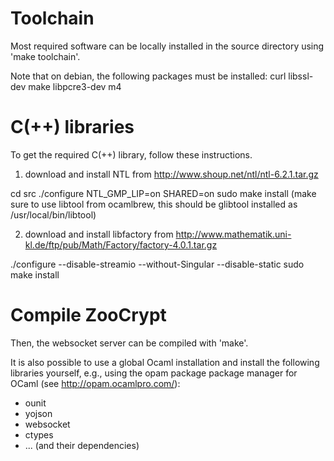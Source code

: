 # Toolchain

Most required software can be locally installed in
the source directory using 'make toolchain'.

Note that on debian, the following packages must
be installed:
  curl libssl-dev make libpcre3-dev m4

# C(++) libraries

To get the required C(++) library, follow these instructions.

1. download and install NTL from
http://www.shoup.net/ntl/ntl-6.2.1.tar.gz

cd src
./configure NTL_GMP_LIP=on SHARED=on
sudo make install
(make sure to use libtool from ocamlbrew, this should be glibtool
 installed as /usr/local/bin/libtool)

2. download and install libfactory from
http://www.mathematik.uni-kl.de/ftp/pub/Math/Factory/factory-4.0.1.tar.gz

./configure --disable-streamio --without-Singular --disable-static
sudo make install

# Compile ZooCrypt

Then, the websocket server can be compiled
with 'make'.

It is also possible to use a global Ocaml
installation and install the following libraries
yourself, e.g., using the opam package package
manager for OCaml (see http://opam.ocamlpro.com/):
- ounit
- yojson
- websocket
- ctypes
- ... (and their dependencies)
